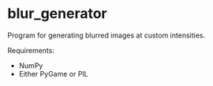 blur_generator
==============

Program for generating blurred images at custom intensities.

Requirements:

- NumPy
- Either PyGame or PIL

